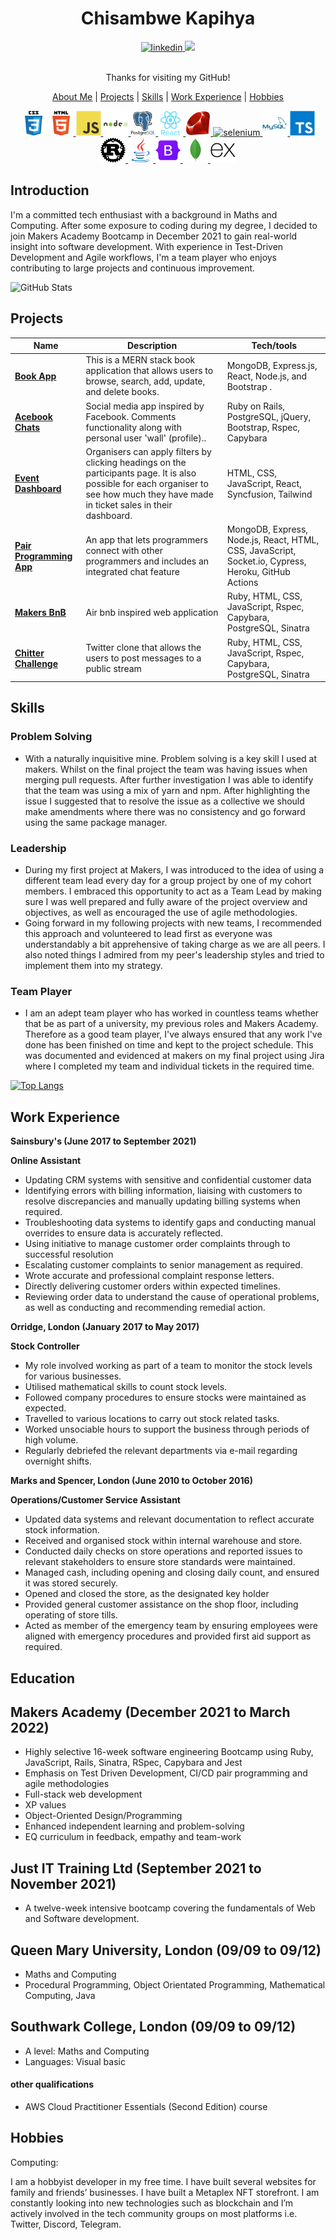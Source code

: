 <div align="center">
  <h1>Chisambwe Kapihya</h1>

  <div align="center">
    <a href="https://www.linkedin.com/in/chisambwe">
        <img alt="linkedin" title="My LinkedIn Page" src="https://img.shields.io/badge/LinkedIn-0077B5?style=for-the-badge&logo=linkedin&logoColor=white" />
    <a href="https://www.codewars.com/users/MrKay">
        <img src="https://img.shields.io/badge/CodeWars-%23AD2C27?style=for-the-badge&logo=codewars&logoColor=white" />
    </a>
  </div>
  <br>

  Thanks for visiting my GitHub! 

  [About Me](#overview) | [Projects](#projects) | [Skills](#skills) | [Work Experience](#work-experience) | [Hobbies](#hobbies)
  
 

<p <h3 align="center"></h3>
 <img src="https://raw.githubusercontent.com/devicons/devicon/master/icons/css3/css3-original-wordmark.svg" alt="css3" width="40" height="40"/> </a> <a  <img src="https://www.vectorlogo.zone/logos/git-scm/git-scm-icon.svg" alt="git" width="40" height="40"/> </a>  </a> <a href="https://www.w3.org/html/" target="_blank"> <img src="https://raw.githubusercontent.com/devicons/devicon/master/icons/html5/html5-original-wordmark.svg" alt="html5" width="40" height="40"/> </a>  <a href="https://developer.mozilla.org/en-US/docs/Web/JavaScript" target="_blank"> <img src="https://raw.githubusercontent.com/devicons/devicon/master/icons/javascript/javascript-original.svg" alt="javascript" width="40" height="40"/> </a> <a href="https://nodejs.org" target="_blank"> <img src="https://raw.githubusercontent.com/devicons/devicon/master/icons/nodejs/nodejs-original-wordmark.svg" alt="nodejs" width="40" height="40"/> </a> <a href="https://www.postgresql.org" target="_blank"> <img src="https://raw.githubusercontent.com/devicons/devicon/master/icons/postgresql/postgresql-original-wordmark.svg" alt="postgresql" width="40" height="40"/> </a> <a href="https://reactjs.org/" target="_blank"> <img src="https://raw.githubusercontent.com/devicons/devicon/master/icons/react/react-original-wordmark.svg" alt="react" width="40" height="40"/> </a>  <a href="https://www.ruby-lang.org/en/" target="_blank"> <img src="https://raw.githubusercontent.com/devicons/devicon/master/icons/ruby/ruby-original.svg" alt="ruby" width="40" height="40"/> </a> <a href="https://www.selenium.dev" target="_blank"> <img src="https://raw.githubusercontent.com/detain/svg-logos/780f25886640cef088af994181646db2f6b1a3f8/svg/selenium-logo.svg" alt="selenium" width="40" height="40"/> </a> <a href="https://dev.mysql.com/doc/" target="_blank"> <img src="https://raw.githubusercontent.com/devicons/devicon/master/icons/mysql/mysql-plain-wordmark.svg" alt="mysql" width="40" height="40"/> </a>  <a href="https://www.typescriptlang.org/" target="_blank"> <img src="https://github.com/devicons/devicon/blob/master/icons/typescript/typescript-original.svg" alt="typescript" width="40" height="40"/> </a> <a href="https://www.rust-lang.org/" target="_blank"> <img src="https://github.com/devicons/devicon/blob/master/icons/rust/rust-plain.svg" alt="rust" width="40" height="40"/> <a href="https://www.java.com/en/" target="_blank"> <img src="https://github.com/devicons/devicon/blob/master/icons/java/java-original.svg" alt="java" width="40" height="40"/> </a> </a> <a href="https://getbootstrap.com/" target="_blank"> <img src="https://github.com/devicons/devicon/blob/master/icons/bootstrap/bootstrap-original.svg" alt="bootstrap" width="40" height="40"/> </a> <a href="https://www.mongodb.com/" target="_blank"> <img src="https://github.com/devicons/devicon/blob/master/icons/mongodb/mongodb-original.svg" alt="mongodb" width="40" height="40"/> </a> <a href="https://expressjs.com/" target="_blank"> <img src="https://github.com/devicons/devicon/blob/master/icons/express/express-original.svg" alt="express" width="40" height="40"/> </a> </p>

</div>




## Introduction

I'm a committed tech enthusiast with a background in Maths and Computing. After some exposure to coding during my degree, I decided to join Makers Academy Bootcamp in December 2021 to gain real-world insight into software development. With experience in Test-Driven Development and Agile workflows, I'm a team player who enjoys contributing to large projects and continuous improvement.


![GitHub Stats](https://github-readme-stats.vercel.app/api?username=cmkap&theme=radical)


## Projects

| Name                         | Description       | Tech/tools        |
| ---------------------------- | ----------------- | ----------------- |
| [**Book App**](https://github.com/cmkap/bank-tech-test)| This is a MERN stack book application that allows users to browse, search, add, update, and delete books. | MongoDB, Express.js, React, Node.js, and Bootstrap .|
| [**Acebook Chats**](https://github.com/hannahdesmond/acebook-CHATS)          |Social media app inspired by Facebook. Comments functionality along with personal user 'wall' (profile).. | Ruby on Rails, PostgreSQL, jQuery, Bootstrap, Rspec, Capybara |
| [**Event Dashboard**](https://github.com/cmkap/dashboard) | Organisers can apply filters by clicking headings on the participants page. It is also possible for each organiser to see how much they have made in ticket sales in their dashboard.| HTML, CSS, JavaScript, React, Syncfusion, Tailwind             |
| [**Pair Programming App**](https://github.com/hannahdesmond/pair-pro)| An app that lets programmers connect with other programmers and includes an integrated chat feature | MongoDB, Express, Node.js, React, HTML, CSS, JavaScript, Socket.io, Cypress, Heroku, GitHub Actions|
| [**Makers BnB**](https://github.com/cmkap/makers-bnb)| Air bnb inspired web application | Ruby, HTML, CSS, JavaScript, Rspec, Capybara, PostgreSQL, Sinatra
| [**Chitter Challenge**](https://github.com/cmkap/chitter-challenge) | Twitter clone that allows the users to post messages to a public stream| 	Ruby, HTML, CSS, JavaScript, Rspec, Capybara, PostgreSQL, Sinatra|

## Skills

### Problem Solving

- With a naturally inquisitive mine. Problem solving is a key skill I used at makers. Whilst on the final project the team was having issues when merging pull requests. After further investigation I was able to identify that the team was using a mix of yarn and npm. After highlighting the issue I suggested that to resolve the issue as a collective we should make amendments where there was no consistency and go forward using the same package manager. 

### Leadership 

- During my first project at Makers, I was introduced to the idea of using a different team lead every day for a group project by one of my cohort members. I embraced this opportunity to act as a Team Lead by making sure I was well prepared and fully aware of the project overview and objectives, as well as encouraged the use of agile methodologies. 
- Going forward in my following projects with new teams, I recommended this approach and volunteered to lead first as everyone was understandably a bit apprehensive of taking charge as we are all peers. I also noted things I admired from my peer's leadership styles and tried to implement them into my strategy. 

### Team Player
 - I am an adept team player who has worked in countless teams whether that be as part of a university, my previous roles and Makers Academy. Therefore as a good team player, I've always ensured that any work I've done has been finished on time and kept to the project schedule. This was documented and evidenced at makers on my final project using Jira where I completed my team and individual tickets in the required time. 

 

[![Top Langs](https://github-readme-stats.vercel.app/api/top-langs/?username=cmkap)](https://github.com/cmkap/github-readme-stats)


## Work Experience

**Sainsbury's (June 2017 to September 2021)**

**Online Assistant**
- Updating CRM systems with sensitive and confidential customer data
- Identifying errors with billing information, liaising with customers to resolve discrepancies and manually updating billing systems when required. 
- Troubleshooting data systems to identify gaps and conducting manual overrides to ensure data is accurately reflected.
- Using initiative to manage customer order complaints through to successful resolution
- Escalating customer complaints to senior management as required.
- Wrote accurate and professional complaint response letters.
- Directly delivering customer orders within expected timelines. 
- Reviewing order data to understand the cause of operational problems, as well as conducting and recommending remedial action.
 
**Orridge, London (January 2017 to May 2017)**			

**Stock Controller** 
-	My role involved working as part of a team to monitor the stock levels for various businesses. 
-	Utilised mathematical skills to count stock levels. 
-	Followed company procedures to ensure stocks were maintained as expected. 
-	Travelled to various locations to carry out stock related tasks. 
-	Worked unsociable hours to support the business through periods of high volume. 
-	Regularly debriefed the relevant departments via e-mail regarding overnight shifts. 

**Marks and Spencer, London (June 2010 to October 2016)** 

**Operations/Customer Service Assistant** 
-	Updated data systems and relevant documentation to reflect accurate stock information. 
-	Received and organised stock within internal warehouse and store. 
-	Conducted daily checks on store operations and reported issues to relevant stakeholders to ensure store standards were maintained.  
-	Managed cash, including opening and closing daily count, and ensured it was stored securely.  
-	Opened and closed the store, as the designated key holder 
-	Provided general customer assistance on the shop floor, including operating of store tills. 
-	Acted as member of the emergency team by ensuring employees were aligned with emergency procedures and provided first aid support as required. 

## Education

## Makers Academy (December 2021 to March 2022)

- Highly selective 16-week software engineering Bootcamp using Ruby, JavaScript, Rails, Sinatra, RSpec, Capybara and Jest
- Emphasis on Test Driven Development, CI/CD pair programming and agile methodologies
- Full-stack web development
- XP values
- Object-Oriented Design/Programming
- Enhanced independent learning and problem-solving 
- EQ curriculum in feedback, empathy and team-work

## Just IT Training Ltd (September 2021 to November 2021)

- A twelve-week intensive bootcamp covering the fundamentals of Web and Software development.

## Queen Mary University, London (09/09 to 09/12)

- Maths and Computing
- Procedural Programming, Object Orientated Programming, Mathematical Computing, Java

## Southwark College, London (09/09 to 09/12)

- A level: Maths and Computing
- Languages: Visual basic


#### other qualifications

- AWS Cloud Practitioner Essentials (Second Edition) course


## Hobbies

Computing:

I am a hobbyist developer in my free time. I have built several websites for family and friends’ businesses. I have built a Metaplex NFT storefront. I am constantly looking into new technologies such as blockchain and I’m actively involved in the tech community groups on most platforms i.e. Twitter, Discord, Telegram.
